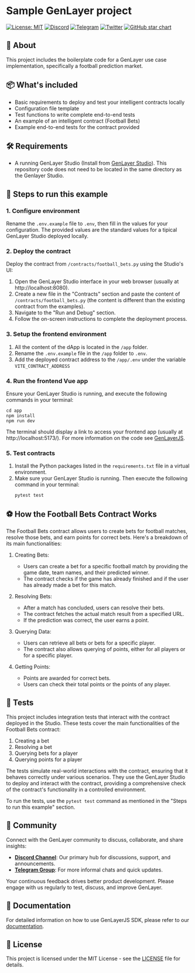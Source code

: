 # Sample GenLayer project
[![License: MIT](https://img.shields.io/badge/License-MIT-green.svg)](https://opensource.org/license/mit/)
[![Discord](https://dcbadge.vercel.app/api/server/8Jm4v89VAu?compact=true&style=flat)](https://discord.gg/8Jm4v89VAu)
[![Telegram](https://img.shields.io/badge/Telegram--T.svg?style=social&logo=telegram)](https://t.me/genlayer)
[![Twitter](https://img.shields.io/twitter/url/https/twitter.com/yeagerai.svg?style=social&label=Follow%20%40GenLayer)](https://x.com/GenLayer)
[![GitHub star chart](https://img.shields.io/github/stars/yeagerai/genlayer-project-boilerplate?style=social)](https://star-history.com/#yeagerai/genlayer-js)

## 👀 About
This project includes the boilerplate code for a GenLayer use case implementation, specifically a football prediction market.

## 📦 What's included
- Basic requirements to deploy and test your intelligent contracts locally
- Configuration file template
- Test functions to write complete end-to-end tests
- An example of an intelligent contract (Football Bets)
- Example end-to-end tests for the contract provided

## 🛠️ Requirements
- A running GenLayer Studio (Install from [GenLayer Studio](https://docs.genlayer.com/developers/intelligent-contracts/tooling-setup#using-the-genlayer-studio)). This repository code does not need to be located in the same directory as the Genlayer Studio.

## 🚀 Steps to run this example

### 1. Configure environment
   Rename the `.env.example` file to `.env`, then fill in the values for your configuration. The provided values are the standard values for a tipical GenLayer Studio deployed locally.

### 2. Deploy the contract
   Deploy the contract from `/contracts/football_bets.py` using the Studio's UI:
   1. Open the GenLayer Studio interface in your web browser (usually at http://localhost:8080).
   2. Create a new file in the "Contracts" section and paste the content of `/contracts/football_bets.py` (the content is different than the existing contract from the examples).
   3. Navigate to the "Run and Debug" section.
   4. Follow the on-screen instructions to complete the deployment process.

### 3. Setup the frontend environment
  1. All the content of the dApp is located in the `/app` folder.
  2. Rename the `.env.example` file in the `/app` folder to `.env`.
  3. Add the deployed contract address to the `/app/.env` under the variable `VITE_CONTRACT_ADDRESS`

### 4. Run the frontend Vue app
   Ensure your GenLayer Studio is running, and execute the following commands in your terminal:
   ```shell
   cd app
   npm install
   npm run dev
   ```
   The terminal should display a link to access your frontend app (usually at http://localhost:5173/).
   For more information on the code see [GenLayerJS](https://github.com/yeagerai/genlayer-js).
   
### 5. Test contracts
1. Install the Python packages listed in the `requirements.txt` file in a virtual environment.
2. Make sure your GenLayer Studio is running. Then execute the following command in your terminal:
   ```shell
   pytest test
   ```

## ⚽ How the Football Bets Contract Works

The Football Bets contract allows users to create bets for football matches, resolve those bets, and earn points for correct bets. Here's a breakdown of its main functionalities:

1. Creating Bets:
   - Users can create a bet for a specific football match by providing the game date, team names, and their predicted winner.
   - The contract checks if the game has already finished and if the user has already made a bet for this match.

2. Resolving Bets:
   - After a match has concluded, users can resolve their bets.
   - The contract fetches the actual match result from a specified URL.
   - If the prediction was correct, the user earns a point.

3. Querying Data:
   - Users can retrieve all bets or bets for a specific player.
   - The contract also allows querying of points, either for all players or for a specific player.

4. Getting Points:
   - Points are awarded for correct bets.
   - Users can check their total points or the points of any player.

## 🧪 Tests

This project includes integration tests that interact with the contract deployed in the Studio. These tests cover the main functionalities of the Football Bets contract:

1. Creating a bet
2. Resolving a bet
3. Querying bets for a player
4. Querying points for a player

The tests simulate real-world interactions with the contract, ensuring that it behaves correctly under various scenarios. They use the GenLayer Studio to deploy and interact with the contract, providing a comprehensive check of the contract's functionality in a controlled environment.

To run the tests, use the `pytest test` command as mentioned in the "Steps to run this example" section.


## 💬 Community
Connect with the GenLayer community to discuss, collaborate, and share insights:
- **[Discord Channel](https://discord.gg/8Jm4v89VAu)**: Our primary hub for discussions, support, and announcements.
- **[Telegram Group](https://t.me/genlayer)**: For more informal chats and quick updates.

Your continuous feedback drives better product development. Please engage with us regularly to test, discuss, and improve GenLayer.

## 📖 Documentation
For detailed information on how to use GenLayerJS SDK, please refer to our [documentation](https://docs.genlayer.com/).

## 📜 License
This project is licensed under the MIT License - see the [LICENSE](LICENSE) file for details.
